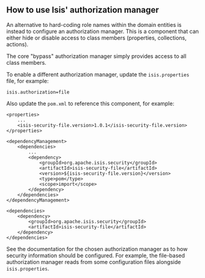 How to use Isis' authorization manager
--------------------------------------

An alternative to hard-coding role names within the domain entities is
instead to configure an authorization manager. This is a component that
can either hide or disable access to class members (properties,
collections, actions).

The core "bypass" authorization manager simply provides access to all class members.

To enable a different authorization manager, update the
`isis.properties` file, for example:

    isis.authorization=file

Also update the `pom.xml` to reference this component, for example:

    <properties>
        ...
        <isis-security-file.version>1.0.1</isis-security-file.version>
    </properties>

    <dependencyManagement>
        <dependencies>
            ...
            <dependency>
                <groupId>org.apache.isis.security</groupId>
                <artifactId>isis-security-file</artifactId>
                <version>${isis-security-file.version}</version>
                <type>pom</type>
                <scope>import</scope>
            </dependency>
        </dependencies>
    </dependencyManagement>

    <dependencies>
        <dependency>
            <groupId>org.apache.isis.security</groupId>
            <artifactId>isis-security-file</artifactId>
        </dependency>
    </dependencies>

See the documentation for the chosen authorization manager as to how security information should be configured. For example, the file-based authorization manager reads from some configuration files alongside `isis.properties`.

